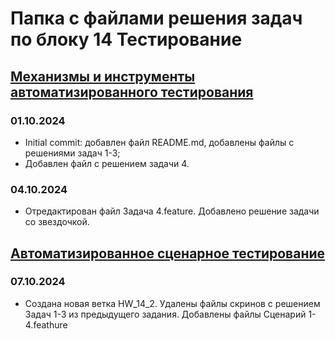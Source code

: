 # **Папка с файлами решения задач по блоку 14 Тестирование**

## [Механизмы и инструменты автоматизированного тестирования](https://github.com/netology-code/onec-mid-homeworks/blob/main/TAT/homework-14-1.md)
### **01.10.2024** 
- Initial commit: добавлен файл README.md, добавлены файлы с решениями задач 1-3;
- Добавлен файл с решением задачи 4.

### **04.10.2024**
- Отредактирован файл Задача 4.feature. Добавлено решение задачи со звездочкой.

## [Автоматизированное сценарное тестирование](https://github.com/netology-code/onec-mid-homeworks/blob/main/TAT/homework-14-2.md)
### **07.10.2024**
- Создана новая ветка HW_14_2. Удалены файлы скринов с решением Задач 1-3 из предыдущего задания. Добавлены файлы Сценарий 1-4.feathure